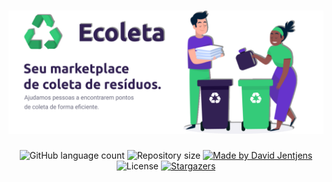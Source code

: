 <h1 align="center">
    <img alt="NextLevelWeek" title="#NextLevelWeek" src=".github/logo.png" width="700px" />
</h1>

<p align="center">
  <img alt="GitHub language count" src="https://img.shields.io/github/languages/count/davidjentjens/nlw">

  <img alt="Repository size" src="https://img.shields.io/github/repo-size/davidjentjens/nlw?style=flat-square">
	
  <a href="https://www.linkedin.com/in/davidjentjens/">
    <img alt="Made by David Jentjens" src="https://img.shields.io/badge/Made%20by-David%20Jentjens-blue?style=flat&logo=appveyor">
  </a>

  <img alt="License" src="https://img.shields.io/badge/license-MIT-brightgreen">
  
  <a href="https://github.com/davidjentjens/nlw/stargazers">
    <img alt="Stargazers" src="https://img.shields.io/github/stars/davidjentjens/nlw?style=social">
  </a>
</p>
<p align="center">

</p>

<!---
<p align="center">
  <a href="#-project">Project</a>&nbsp;&nbsp;&nbsp;|&nbsp;&nbsp;&nbsp;
  <a href="#rocket-Technologies">Technologies</a>&nbsp;&nbsp;&nbsp;|&nbsp;&nbsp;&nbsp;
  <a href="#-layout">Layout</a>&nbsp;&nbsp;&nbsp;|&nbsp;&nbsp;&nbsp;
  <a href="#-how-to-use">How to use</a>&nbsp;&nbsp;&nbsp;
</p>

-->
